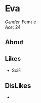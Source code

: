 Eva
===================
  
*Gender*: Female  
*Age*: 24
  

About
------
  

Likes
------
+ SciFi
  
DisLikes
---------
+ 
